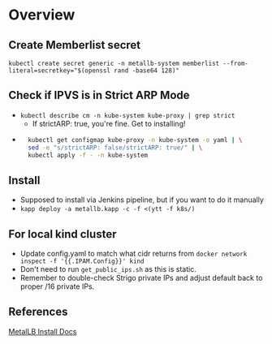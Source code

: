 # Overview


## Create Memberlist secret

`kubectl create secret generic -n metallb-system memberlist --from-literal=secretkey="$(openssl rand -base64 128)" `

## Check if IPVS is in Strict ARP Mode

- `kubectl describe cm -n kube-system kube-proxy | grep strict`
    - If strictARP: true, you're fine. Get to installing!
- ```bash
    kubectl get configmap kube-proxy -n kube-system -o yaml | \
    sed -e "s/strictARP: false/strictARP: true/" | \
    kubectl apply -f - -n kube-system
  ```

## Install

- Supposed to install via Jenkins pipeline, but if you want to do it manually
- `kapp deploy -a metallb.kapp -c -f <(ytt -f k8s/)`

## For local kind cluster

- Update config.yaml to match what cidr returns from `docker network inspect -f '{{.IPAM.Config}}' kind`
- Don't need to run `get_public_ips.sh` as this is static.
- Remember to double-check Strigo private IPs and adjust default back to proper /16 private IPs.

## References

[MetalLB Install Docs](https://metallb.universe.tf/installation/)

